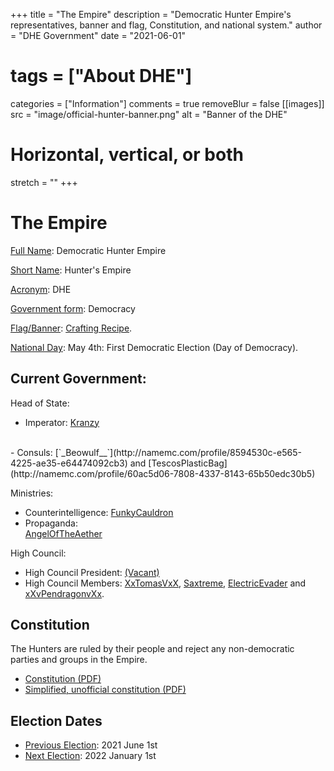 +++
title = "The Empire"
description = "Democratic Hunter Empire's representatives, banner and flag, Constitution, and national system."
author = "DHE Government"
date = "2021-06-01"
# tags = ["About DHE"]
categories = ["Information"]
comments = true
removeBlur = false
[[images]]
  src = "image/official-hunter-banner.png"
  alt = "Banner of the DHE"
  # Horizontal, vertical, or both
  stretch = ""
+++

# The Empire

<u>Full Name</u>: Democratic Hunter Empire


<u>Short Name</u>: Hunter's Empire


<u>Acronym</u>: DHE

<u>Government form</u>: Democracy 

[Flag/Banner](image/official-hunter-banner.png):
[Crafting Recipe](http://www.needcoolshoes.com/banner?=eaaBalpcawaipz).

<u>National Day</u>: May 4th: First Democratic Election (Day of Democracy).

## Current Government:

Head of State:
<br>
- Imperator: [Kranzy](http://namemc.com/profile/ce088023-21fa-493a-b080-c8177879bf4f)
<br>
- Consuls: [`_Beowulf__`](http://namemc.com/profile/8594530c-e565-4225-ae35-e64474092cb3)
  and
  [TescosPlasticBag](http://namemc.com/profile/60ac5d06-7808-4337-8143-65b50edc30b5)


Ministries:
<br>
- Counterintelligence:
  [FunkyCauldron](http://namemc.com/profile/dfa5ef89-af2b-4f06-ad8f-736bc0067c15)
- Propaganda:  
  [AngelOfTheAether](http://namemc.com/profile/918ba36b-199a-4036-aceb-d064728c3990)


High Council:
  <br>
- High Council President:
  [(Vacant)](http://namemc.com)
  <br>
- High Council Members:
  [XxTomasVxX](http://namemc.com/profile/1d408d8c-0818-4a92-9dac-078e7691dbfd),
  [Saxtreme](http://namemc.com/profile/7a02cdd6-a3c2-4ed9-b321-9ddab2aa77ac),
  [ElectricEvader](http://namemc.com/profile/7de6da1a-dcc3-4023-9953-654f19f88b0b)
  and
  [xXvPendragonvXx](http://namemc.com/profile/d4e6b6cb-1371-4486-bbf3-5d71a53a9c50).

## Constitution

The Hunters are ruled by their people and reject any non-democratic parties and
groups in the Empire.


- [Constitution (PDF)](pdf/constitution.pdf)
  <br>
- [Simplified, unofficial constitution (PDF)](pdf/constitution_simplified.pdf)

## Election Dates

- <u>Previous Election</u>: 2021 June 1st
  <br>
- <u>Next Election</u>: 2022 January 1st
